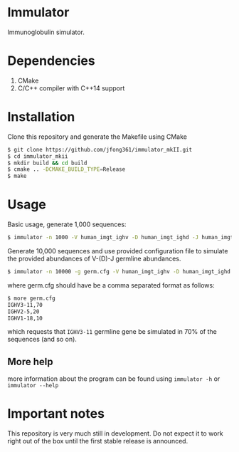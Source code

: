 # Immulator

Immunoglobulin simulator.

# Dependencies

1. CMake
2. C/C++ compiler with C++14 support

# Installation

Clone this repository and generate the Makefile using CMake

```bash
$ git clone https://github.com/jfong361/immulator_mkII.git
$ cd immulator_mkii
$ mkdir build && cd build
$ cmake .. -DCMAKE_BUILD_TYPE=Release
$ make
```

# Usage

Basic usage, generate 1,000 sequences:

```bash
$ immulator -n 1000 -V human_imgt_ighv -D human_imgt_ighd -J human_imgt_ighj
```

Generate 10,000 sequences and use provided configuration file to simulate the provided abundances of V-(D)-J germline abundances.

```bash
$ immulator -n 10000 -g germ.cfg -V human_imgt_ighv -D human_imgt_ighd -J human_imgt_ighj
```
where germ.cfg should have be a comma separated format as follows:

```bash
$ more germ.cfg
IGHV3-11,70
IGHV2-5,20
IGHV1-18,10
```

which requests that `IGHV3-11` germline gene be simulated in 70% of the sequences (and so on).

## More help

more information about the program can be found using `immulator -h` or `immulator --help`

# Important notes

This repository is very much still in development. Do not expect it to work right out of the box until the first
stable release is announced.
